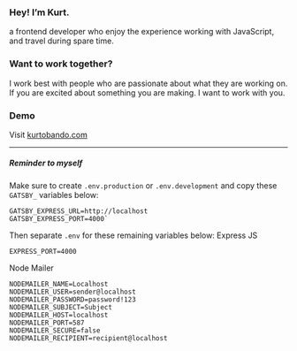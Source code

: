 ### Hey! I’m Kurt.
a frontend developer who enjoy the experience working with JavaScript, and travel during spare time.

### Want to work together?
I work best with people who are passionate about what they are working on. If you are excited about something you are making. I want to work with you.
### Demo
Visit [kurtobando.com](https://kurtobando.com)


---
##### Reminder to myself
Make sure to create `.env.production` or `.env.development`
and copy these `GATSBY_` variables below:

```
GATSBY_EXPRESS_URL=http://localhost
GATSBY_EXPRESS_PORT=4000`
```
Then separate `.env` for these remaining variables below:
Express JS
```
EXPRESS_PORT=4000
```

Node Mailer
```
NODEMAILER_NAME=Localhost
NODEMAILER_USER=sender@localhost
NODEMAILER_PASSWORD=password!123
NODEMAILER_SUBJECT=Subject
NODEMAILER_HOST=localhost
NODEMAILER_PORT=587
NODEMAILER_SECURE=false
NODEMAILER_RECIPIENT=recipient@localhost
```
